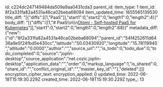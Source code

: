 id: c224dc247149484da509a9aa0431cda3
parent_id: 
item_type: 1
item_id: 8f2a331fa82a4531a46ca02beba68094
item_updated_time: 1655565139530
title_diff: "[{\"diffs\":[[1,\"PaaS\"]],\"start1\":0,\"start2\":0,\"length1\":0,\"length2\":4}]"
body_diff: "[{\"diffs\":[[1,\"# PaaS\\\n\\\n[Otomi - Self-hosted PaaS for Kubernetes](https://otomi.io/)\"]],\"start1\":0,\"start2\":0,\"length1\":0,\"length2\":68}]"
metadata_diff: {"new":{"id":"8f2a331fa82a4531a46ca02beba68094","parent_id":"54f4252611d6436a9e5f24fbd5e430cc","latitude":"50.03430920","longitude":"15.78119940","altitude":"0.0000","author":"","source_url":"","is_todo":0,"todo_due":0,"todo_completed":0,"source":"joplin-desktop","source_application":"net.cozic.joplin-desktop","application_data":"","order":0,"markup_language":1,"is_shared":0,"share_id":"","conflict_original_id":"","master_key_id":""},"deleted":[]}
encryption_cipher_text: 
encryption_applied: 0
updated_time: 2022-06-18T15:19:30.229Z
created_time: 2022-06-18T15:19:30.229Z
type_: 13